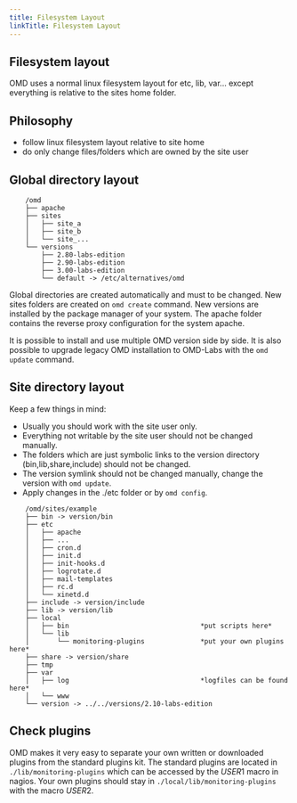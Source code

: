 ```yaml
---
title: Filesystem Layout
linkTitle: Filesystem Layout
---
```


## Filesystem layout

OMD uses a normal linux filesystem layout for etc, lib, var... except everything is relative to the sites home folder.

## Philosophy

 - follow linux filesystem layout relative to site home
 - do only change files/folders which are owned by the site user

## Global directory layout

```
    /omd
    ├── apache
    ├── sites
    │   ├── site_a
    │   ├── site_b
    │   └── site_...
    └── versions
        ├── 2.80-labs-edition
        ├── 2.90-labs-edition
        ├── 3.00-labs-edition
        └── default -> /etc/alternatives/omd
```

Global directories are created automatically and must to be changed. New sites
folders are created on `omd create` command. New versions are installed by the
package manager of your system.
The apache folder contains the reverse proxy configuration for the system apache.

It is possible to install and use multiple OMD version side by side. It is
also possible to upgrade legacy OMD installation to OMD-Labs with the `omd update`
command.


## Site directory layout

Keep a few things in mind:

 - Usually you should work with the site user only.
 - Everything not writable by the site user should not be changed manually.
 - The folders which are just symbolic links to the version directory (bin,lib,share,include) should not be changed.
 - The version symlink should not be changed manually, change the version with `omd update`.
 - Apply changes in the ./etc folder or by `omd config`.

```
    /omd/sites/example
    ├── bin -> version/bin
    ├── etc
    │   ├── apache
    │   ├── ...
    │   ├── cron.d
    │   ├── init.d
    │   ├── init-hooks.d
    │   ├── logrotate.d
    │   ├── mail-templates
    │   ├── rc.d
    │   └── xinetd.d
    ├── include -> version/include
    ├── lib -> version/lib
    ├── local
    │   ├── bin                                 *put scripts here*
    │   └── lib
    │       └── monitoring-plugins              *put your own plugins here*
    ├── share -> version/share
    ├── tmp
    ├── var
    │   ├── log                                 *logfiles can be found here*
    │   └── www
    └── version -> ../../versions/2.10-labs-edition
```

## Check plugins

OMD makes it very easy to separate your own written or downloaded plugins from
the standard plugins kit. The standard plugins are located in `./lib/monitoring-plugins`
which can be accessed by the $USER1$ macro in nagios. Your own plugins should stay
in `./local/lib/monitoring-plugins` with the macro $USER2$.
